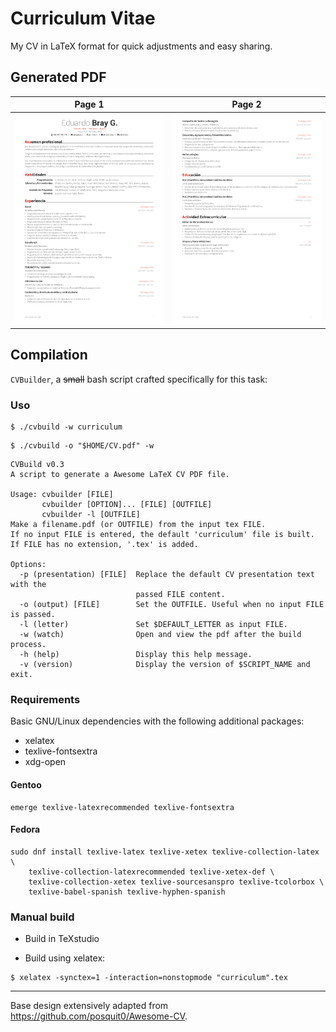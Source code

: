 # Curriculum Vitae

My CV in LaTeX format for quick adjustments and easy sharing.

## Generated PDF

|                                                   Page 1                                                   |                                                   Page 2                                                   |
| :--------------------------------------------------------------------------------------------------------: | :--------------------------------------------------------------------------------------------------------: |
| [![Download PDF](images/preview-1.png?raw=true)](curriculum.pdf?raw=true "Click to download the full PDf") | [![Download PDF](images/preview-2.png?raw=true)](curriculum.pdf?raw=true "Click to Download the full PDF") |

## Compilation

`CVBuilder`, a ~~small~~ bash script crafted specifically for this task:

### Uso

```command
$ ./cvbuild -w curriculum
```

```command
$ ./cvbuild -o "$HOME/CV.pdf" -w
```

```command
CVBuild v0.3
A script to generate a Awesome LaTeX CV PDF file.

Usage: cvbuilder [FILE]
       cvbuilder [OPTION]... [FILE] [OUTFILE]
       cvbuilder -l [OUTFILE]
Make a filename.pdf (or OUTFILE) from the input tex FILE.
If no input FILE is entered, the default 'curriculum' file is built.
If FILE has no extension, '.tex' is added.

Options:
  -p (presentation) [FILE]  Replace the default CV presentation text with the
                            passed FILE content.
  -o (output) [FILE]        Set the OUTFILE. Useful when no input FILE is passed.
  -l (letter)               Set $DEFAULT_LETTER as input FILE.
  -w (watch)                Open and view the pdf after the build process.
  -h (help)                 Display this help message.
  -v (version)              Display the version of $SCRIPT_NAME and exit.
```

### Requirements

Basic GNU/Linux dependencies with the following additional packages:

- xelatex
- texlive-fontsextra
- xdg-open

#### Gentoo

```command
emerge texlive-latexrecommended texlive-fontsextra
```

#### Fedora

```command
sudo dnf install texlive-latex texlive-xetex texlive-collection-latex \
    texlive-collection-latexrecommended texlive-xetex-def \
    texlive-collection-xetex texlive-sourcesanspro texlive-tcolorbox \
    texlive-babel-spanish texlive-hyphen-spanish
```

### Manual build

- Build in TeXstudio

- Build using xelatex:

```command
$ xelatex -synctex=1 -interaction=nonstopmode "curriculum".tex
```

---

Base design extensively adapted from https://github.com/posquit0/Awesome-CV.
